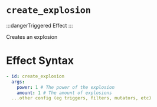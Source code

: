# `create_explosion`
:::dangerTriggered Effect
:::

Creates an explosion

# Effect Syntax
```yaml
- id: create_explosion
  args:
    power: 1 # The power of the explosion
    amount: 1 # The amount of explosions
  ...other config (eg triggers, filters, mutators, etc)
```
